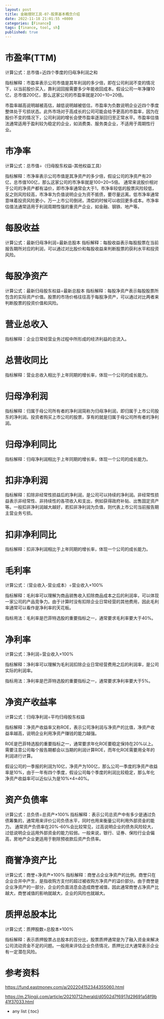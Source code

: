 ```yaml
---
layout: post 
title: 金融理财工具-07-股票基本概念介绍
date: 2022-11-18 21:01:55 +0800
categories: [Finance] 
tags: [finance, tool, sh]
published: true
---
```


# 市盈率(TTM)

计算公式：总市值÷近四个季度的归母净利润之和

指标解释：市盈率表示公司市值是其年利润的多少倍，即在公司利润不变的情况下，以当前股价买入，靠利润回报需要多少年能收回成本。假设公司一年净赚10亿，总市值200亿，那么这家公司的市盈率就是200÷10=20倍。

市盈率越高说明越被高估，越低说明越被低估，市盈率为负数说明企业近四个季度整体处于亏损状态。此外市场对于高成长的公司可能会给予更高的市盈率，因为在股价不变的情况下，公司利润的增长会使市盈率逐渐回归至正常水平。市盈率估值法通常适用于盈利较为稳定的企业，如消费类、服务类企业，不适用于周期性行业。

# 市净率

计算公式：总市值÷（归母股东权益-其他权益工具）

指标解释：市净率表示公司市值是其净资产的多少倍，假设公司的净资产有20亿，总市值100亿，那么这家公司的市净率就是100÷20=5倍。
通常来说股价相对于公司的净资产都有溢价，即市净率通常会大于1，市净率较低的股票风险较低，反之则风险较高，市净率为负值说明企业为资不抵债，要尽量远离。低市净率通常意味着投资风险更小，万一上市公司倒闭，清偿的时候可以收回更多成本。市净率估值法通常适用于利润周期性强的重资产企业，如金融、钢铁、地产等。

# 每股收益

计算公式：最新归母净利润÷最新总股本
指标解释：每股收益表示每股股票在当前报告期所对应的利润，可以通过对比股价和每股收益来判断股票的获利水平和投资风险。

# 每股净资产
计算公式：最新归母股东权益÷最新总股本
指标解释：每股净资产表示每股股票所包含的实际资产价值。股票的市场价格往往高于每股净资产，可以通过对比两者来判断股票的投资价值和风险。

# 营业总收入

指标解释：企业日常经营业务过程中所形成的经济利益的总流入。

# 总营收同比

指标解释：营业总收入相比于上年同期的增长率，体现一个公司的成长能力。

# 归母净利润

指标解释：归属于母公司所有者的净利润简称为归母净利润，即归属于上市公司股东的净利润。投资者购买上市公司的股票，享有的就是归属于母公司所有者的净利润。

# 归母净利同比

指标解释：归母净利润相比于上年同期的增长率，体现一个公司的成长能力。

# 扣非净利润

指标解释：扣除非经常性损益后的净利润，是公司可以持续的净利润。非经常性损益表示非经常性、非持续性的各项收入和支出，例如获得政府补贴、出售固定资产等。一般扣非净利润越大越好，若扣非净利润为负值，则代表上市公司当前报告期主营业务亏损。

# 扣非净利同比

指标解释：扣非净利润相比于上年同期的增长率，体现一个公司的成长能力。

# 毛利率

计算公式：（营业收入-营业成本）÷营业收入×100%

指标解释：毛利率可以理解为商品销售收入扣除商品成本之后的利润率，可以体现一家公司的产品竞争力。由于计算时没有扣除企业日常经营的其他费用，因此毛利率通常可以看作是净利率的天花板。

指标用法：毛利率是巴菲特选股的重要指标之一，通常要求毛利率要大于40%。

# 净利率

计算公式：净利润÷营业收入×100%

指标解释：净利率可以理解为毛利润扣除企业日常经营费用之后的利润率，是公司实际的利润率。

指标用法：净利率是巴菲特选股的重要指标之一，通常要求净利率要大于5%。

# 净资产收益率

计算公式：归母净利润÷平均归母股东权益

指标解释：净资产收益率又称ROE，表示公司净利润与净资产的比值，净资产收益率越高，说明企业利用净资产赚钱的能力越强。

ROE是巴菲特选股的重要指标之一，通常要求年化ROE要稳定保持在20%以上。需要注意公司每个报告期都会以当期的利润计算ROE，而年化ROE需要用全年的利润进行计算。

假设公司的一季报的利润为10亿，净资产为100亿，那么公司一季度的净资产收益率是10%，由于一年有四个季度，假设公司每个季度的利润比较稳定，那么年化净资产收益率可以近似认为是10%×4=40%。

# 资产负债率

计算公式：总负债÷总资产×100%
指标解释：表示公司总资产中有多少是通过负债筹集的，通常用来评价公司负债水平，同时也用来衡量公司利用外部资金的能力。
通常资产负债率在20%-60%会比较常见，过高说明企业的债务风险较大，过低说明企业运用外部资金的能力较弱。一般来说，银行、证券、保险行业会偏高，房地产企业更适用于剔除预收款后资产负债率。

# 商誉净资产比

计算公式：商誉÷净资产×100%
指标解释：商誉占企业净资产的比例。商誉只在企业合并中产生，是指收购方支付的超过被收购方净资产的溢价部分。由于商誉是企业净资产的一部分，企业的负面消息会造成商誉减值，因此通常商誉占净资产比越大，商誉减值的影响就越大，企业的风险也就越大。

# 质押总股本比

计算公式：质押股数÷总股本×100%

指标解释：表示质押股票占总股本的百分比，股票质押通常是为了融入资金来解决公司流动资金不足的问题。一般用来评估企业负债情况，质押比过大通常表示企业有一定潜在风险。

# 参考资料

https://fund.eastmoney.com/a/202204152344355060.html

https://m.21jingji.com/article/20210712/herald/d0502d7f6917d29691a58f9b41f37033.html

* any list
{:toc}

